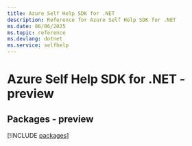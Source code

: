 ```yaml
---
title: Azure Self Help SDK for .NET
description: Reference for Azure Self Help SDK for .NET
ms.date: 06/06/2025
ms.topic: reference
ms.devlang: dotnet
ms.service: selfhelp
---
```

# Azure Self Help SDK for .NET - preview
## Packages - preview
[!INCLUDE [packages](self-help-index.md)]